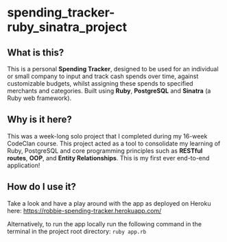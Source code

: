 # spending_tracker-ruby_sinatra_project

## What is this?

This is a personal **Spending Tracker**, designed to be used for an individual or small company to input and track cash spends over time, against customizable budgets, whilst assigning these spends to specified merchants and categories. Built using **Ruby**, **PostgreSQL** and **Sinatra** (a Ruby web framework).

## Why is it here?

This was a week-long solo project that I completed during my 16-week CodeClan course. This project acted as a tool to consolidate my learning of Ruby, PostgreSQL and core programming principles such as **RESTful routes**, **OOP**, and **Entity Relationships**. This is my first ever end-to-end application!

## How do I use it?

Take a look and have a play around with the app as deployed on Heroku here:
https://robbie-spending-tracker.herokuapp.com/

Alternatively, to run the app locally run the following command in the terminal in the project root directory:
`ruby app.rb`

